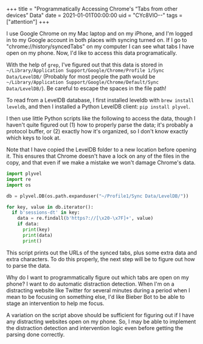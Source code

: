 +++
title = "Programmatically Accessing Chrome's “Tabs from other devices” Data"
date = 2021-01-01T00:00:00
uid = "CYc8VlO--"
tags = ["attention"]
+++

I use Google Chrome on my Mac laptop and on my iPhone, and I'm logged in to my Google account in both places with syncing turned on. If I go to "chrome://history/syncedTabs" on my computer I can see what tabs I have open on my phone. Now, I'd like to access this data programatically.

With the help of `grep`, I've figured out that this data is stored in `~/Library/Application Support/Google/Chrome/Profile 1/Sync Data/LevelDB/` (Probably for most people the path would be `~/Library/Application Support/Google/Chrome/Default/Sync Data/LevelDB/`). Be careful to escape the spaces in the file path!

To read from a LevelDB database, I first installed leveldb with `brew install leveldb`, and then I installed a Python LevelDB client: `pip install plyvel`.

I then use little Python scripts like the following to access the data, though I haven't quite figured out (1) how to properly parse the data; it's probably a protocol buffer, or (2) exactly how it's organized, so I don't know exactly which keys to look at.

Note that I have copied the LevelDB folder to a new location before opening it. This ensures that Chrome doesn't have a lock on any of the files in the copy, and that even if we make a mistake we won't damage Chrome's data.

```python
import plyvel
import re
import os

db = plyvel.DB(os.path.expanduser("~/Profile1/Sync Data/LevelDB/"))

for key, value in db.iterator():
  if b'sessions-dt' in key:
    data = re.findall(b'https?://[\x20-\x7F]+', value)
    if data:
      print(key)
      print(data)
      print()
```

This script prints out the URLs of the synced tabs, plus some extra data and extra characters. To do this properly, the next step will be to figure out how to parse the data.

Why do I want to programmatically figure out which tabs are open on my phone? I want to do automatic distraction detection. When I'm on a distracting website like Twitter for several minutes during a period when I mean to be focusing on something else, I'd like Bieber Bot to be able to stage an intervention to help me focus.

A variation on the script above should be sufficient for figuring out if I have any distracting websites open on my phone. So, I may be able to implement the distraction detection and intervention logic even before getting the parsing done correctly.
